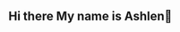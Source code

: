 ## Hi there My name is Ashlen👋


<!--
**Ashlen-Reiv3/Ashlen-Reiv3** is a ✨ _special_ ✨ repository because its `README.md` (this file) appears on your GitHub profile.

Here are some ideas to get you started:

- 🔭 I’m currently working on myself...
- 🌱 I’m currently learning GIT...
- 👯 I’m looking to collaborate on everything...
-->

